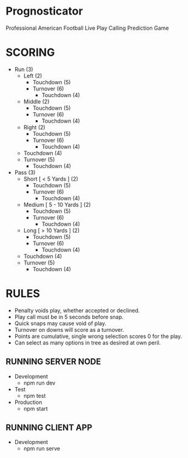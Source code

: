 # Prognosticator
Professional American Football Live Play Calling Prediction Game

# SCORING
- Run (3)
  - Left (2)
    - Touchdown (5)
    - Turnover (6)
      - Touchdown (4)    
  - Middle (2)
    - Touchdown (5)
    - Turnover (6)
      - Touchdown (4)
  - Right (2)
    - Touchdown (5)
    - Turnover (6)
      - Touchdown (4)
  - Touchdown (4)
  - Turnover (5)
    - Touchdown (4)
- Pass (3)
  - Short [ < 5 Yards ] (2)
    - Touchdown (5)
    - Turnover (6)
      - Touchdown (4)    
  - Medium [ 5 - 10 Yards ] (2)
    - Touchdown (5)
    - Turnover (6)
      - Touchdown (4)    
  - Long [ > 10 Yards ] (2)
    - Touchdown (5)
    - Turnover (6)
        - Touchdown (4)
  - Touchdown (4)
  - Turnover (5)
    - Touchdown (4)

# RULES
- Penalty voids play, whether accepted or declined.
- Play call must be in 5 seconds before snap.
- Quick snaps may cause void of play.
- Turnover on downs will score as a turnover.
- Points are cumulative, single wrong selection scores 0 for the play.
- Can select as many options in tree as desired at own peril.

## RUNNING SERVER NODE
- Development
  - npm run dev
- Test
  - npm test
- Production
  - npm start

## RUNNING CLIENT APP
- Development
  - npm run serve